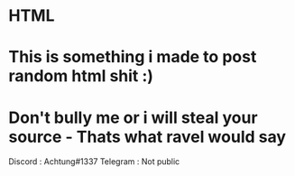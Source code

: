# HTML
# This is something i made to post random html shit :)
# Don't bully me or i will steal your source - Thats what ravel would say 
Discord : Achtung#1337
Telegram : Not public
